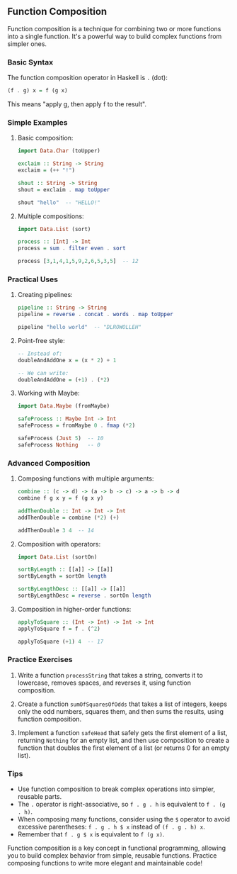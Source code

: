 ## Function Composition

Function composition is a technique for combining two or more functions into a single function. It's a powerful way to build complex functions from simpler ones.

### Basic Syntax

The function composition operator in Haskell is `.` (dot):

```haskell
(f . g) x = f (g x)
```

This means "apply g, then apply f to the result".

### Simple Examples

1. Basic composition:
   ```haskell
   import Data.Char (toUpper)

   exclaim :: String -> String
   exclaim = (++ "!")

   shout :: String -> String
   shout = exclaim . map toUpper

   shout "hello"  -- "HELLO!"
   ```

2. Multiple compositions:
   ```haskell
   import Data.List (sort)

   process :: [Int] -> Int
   process = sum . filter even . sort

   process [3,1,4,1,5,9,2,6,5,3,5]  -- 12
   ```

### Practical Uses

1. Creating pipelines:
   ```haskell
   pipeline :: String -> String
   pipeline = reverse . concat . words . map toUpper

   pipeline "hello world"  -- "DLROWOLLEH"
   ```

2. Point-free style:
   ```haskell
   -- Instead of:
   doubleAndAddOne x = (x * 2) + 1

   -- We can write:
   doubleAndAddOne = (+1) . (*2)
   ```

3. Working with Maybe:
   ```haskell
   import Data.Maybe (fromMaybe)

   safeProcess :: Maybe Int -> Int
   safeProcess = fromMaybe 0 . fmap (*2)

   safeProcess (Just 5)  -- 10
   safeProcess Nothing   -- 0
   ```

### Advanced Composition

1. Composing functions with multiple arguments:
   ```haskell
   combine :: (c -> d) -> (a -> b -> c) -> a -> b -> d
   combine f g x y = f (g x y)

   addThenDouble :: Int -> Int -> Int
   addThenDouble = combine (*2) (+)

   addThenDouble 3 4  -- 14
   ```

2. Composition with operators:
   ```haskell
   import Data.List (sortOn)

   sortByLength :: [[a]] -> [[a]]
   sortByLength = sortOn length

   sortByLengthDesc :: [[a]] -> [[a]]
   sortByLengthDesc = reverse . sortOn length
   ```

3. Composition in higher-order functions:
   ```haskell
   applyToSquare :: (Int -> Int) -> Int -> Int
   applyToSquare f = f . (^2)

   applyToSquare (+1) 4  -- 17
   ```

### Practice Exercises

1. Write a function `processString` that takes a string, converts it to lowercase, removes spaces, and reverses it, using function composition.

2. Create a function `sumOfSquaresOfOdds` that takes a list of integers, keeps only the odd numbers, squares them, and then sums the results, using function composition.

3. Implement a function `safeHead` that safely gets the first element of a list, returning `Nothing` for an empty list, and then use composition to create a function that doubles the first element of a list (or returns 0 for an empty list).

### Tips

- Use function composition to break complex operations into simpler, reusable parts.
- The `.` operator is right-associative, so `f . g . h` is equivalent to `f . (g . h)`.
- When composing many functions, consider using the `$` operator to avoid excessive parentheses: `f . g . h $ x` instead of `(f . g . h) x`.
- Remember that `f . g $ x` is equivalent to `f (g x)`.

Function composition is a key concept in functional programming, allowing you to build complex behavior from simple, reusable functions. Practice composing functions to write more elegant and maintainable code!